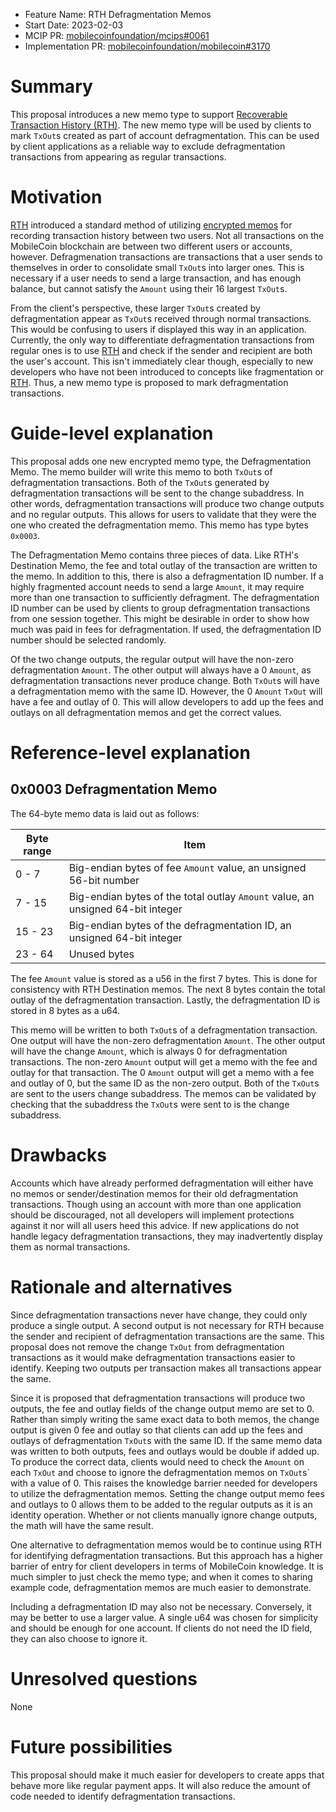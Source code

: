 - Feature Name: RTH Defragmentation Memos
- Start Date: 2023-02-03
- MCIP PR: [mobilecoinfoundation/mcips#0061](https://github.com/mobilecoinfoundation/mcips/pull/0061)
- Implementation PR: [mobilecoinfoundation/mobilecoin#3170](https://github.com/mobilecoinfoundation/mobilecoin/pull/3170)

# Summary
[summary]: #summary

This proposal introduces a new memo type to support [Recoverable Transaction History (RTH)](https://github.com/mobilecoinfoundation/mcips/pull/4). The new memo type will be used by clients to mark `TxOut`s created as part of account defragmentation. This can be used by client applications as a reliable way to exclude defragmentation transactions from appearing as regular transactions.

# Motivation
[motivation]: #motivation

[RTH](https://github.com/mobilecoinfoundation/mcips/pull/4) introduced a standard method of utilizing [encrypted memos](https://github.com/mobilecoinfoundation/mcips/pull/3) for recording transaction history between two users. Not all transactions on the MobileCoin blockchain are between two different users or accounts, however. Defragmenation transactions are transactions that a user sends to themselves in order to consolidate small `TxOut`s into larger ones. This is necessary if a user needs to send a large transaction, and has enough balance, but cannot satisfy the `Amount` using their 16 largest `TxOut`s.

From the client's perspective, these larger `TxOut`s created by defragmentation appear as `TxOut`s received through normal transactions. This would be confusing to users if displayed this way in an application. Currently, the only way to differentiate defragmentation transactions from regular ones is to use [RTH](https://github.com/mobilecoinfoundation/mcips/pull/4) and check if the sender and recipient are both the user's account. This isn't immediately clear though, especially to new developers who have not been introduced to concepts like fragmentation or [RTH](https://github.com/mobilecoinfoundation/mcips/pull/4). Thus, a new memo type is proposed to mark defragmentation transactions.

# Guide-level explanation
[guide-level-explanation]: #guide-level-explanation

This proposal adds one new encrypted memo type, the Defragmentation Memo. The memo builder will write this memo to both `TxOut`s of defragmentation transactions. Both of the `TxOut`s generated by defragmentation transactions will be sent to the change subaddress. In other words, defragmentation transactions will produce two change outputs and no regular outputs. This allows for users to validate that they were the one who created the defragmentation memo. This memo has type bytes `0x0003`.

The Defragmentation Memo contains three pieces of data. Like RTH's Destination Memo, the fee and total outlay of the transaction are written to the memo. In addition to this, there is also a defragmentation ID number. If a highly fragmented account needs to send a large `Amount`, it may require more than one transaction to sufficiently defragment. The defragmentation ID number can be used by clients to group defragmentation transactions from one session together. This might be desirable in order to show how much was paid in fees for defragmentation. If used, the defragmentation ID number should be selected randomly.

Of the two change outputs, the regular output will have the non-zero defragmentation `Amount`. The other output will always have a 0 `Amount`, as defragmentation transactions never produce change. Both `TxOut`s will have a defragmentation memo with the same ID. However, the 0 `Amount` `TxOut` will have a fee and outlay of 0. This will allow developers to add up the fees and outlays on all defragmentation memos and get the correct values.

# Reference-level explanation
[reference-level-explanation]: #reference-level-explanation

## 0x0003 Defragmentation Memo

The 64-byte memo data is laid out as follows:

| Byte range | Item |
| ---------- | ---- |
| 0 - 7      | Big-endian bytes of fee `Amount` value, an unsigned 56-bit number |
| 7 - 15     | Big-endian bytes of the total outlay `Amount` value, an unsigned 64-bit integer |
| 15 - 23    | Big-endian bytes of the defragmentation ID, an unsigned 64-bit integer |
| 23 - 64    | Unused bytes |

The fee `Amount` value is stored as a u56 in the first 7 bytes. This is done for consistency with RTH Destination memos. The next 8 bytes contain the total outlay of the defragmentation transaction. Lastly, the defragmentation ID is stored in 8 bytes as a u64.

This memo will be written to both `TxOut`s of a defragmentation transaction. One output will have the non-zero defragmentation `Amount`. The other output will have the change `Amount`, which is always 0 for defragmentation transactions. The non-zero `Amount` output will get a memo with the fee and outlay for that transaction. The 0 `Amount` output will get a memo with a fee and outlay of 0, but the same ID as the non-zero output. Both of the `TxOut`s are sent to the users change subaddress. The memos can be validated by checking that the subaddress the `TxOut`s were sent to is the change subaddress.

# Drawbacks
[drawbacks]: #drawbacks

Accounts which have already performed defragmentation will either have no memos or sender/destination memos for their old defragmentation transactions. Though using an account with more than one application should be discouraged, not all developers will implement protections against it nor will all users heed this advice. If new applications do not handle legacy defragmentation transactions, they may inadvertently display them as normal transactions.

# Rationale and alternatives
[rationale-and-alternatives]: #rationale-and-alternatives

Since defragmentation transactions never have change, they could only produce a single output. A second output is not necessary for RTH because the sender and recipient of defragmentation transactions are the same. This proposal does not remove the change `TxOut` from defragmentation transactions as it would make defragmentation transactions easier to identify. Keeping two outputs per transaction makes all transactions appear the same.

Since it is proposed that defragmentation transactions will produce two outputs, the fee and outlay fields of the change output memo are set to 0. Rather than simply writing the same exact data to both memos, the change output is given 0 fee and outlay so that clients can add up the fees and outlays of defragmentation `TxOut`s with the same ID. If the same memo data was written to both outputs, fees and outlays would be double if added up. To produce the correct data, clients would need to check the `Amount` on each `TxOut` and choose to ignore the defragmentation memos on `TxOut`s` with a value of 0. This raises the knowledge barrier needed for developers to utilize the defragmentation memos. Setting the change output memo fees and outlays to 0 allows them to be added to the regular outputs as it is an identity operation. Whether or not clients manually ignore change outputs, the math will have the same result.

One alternative to defragmentation memos would be to continue using RTH for identifying defragmentation transactions. But this approach has a higher barrier of entry for client developers in terms of MobileCoin knowledge. It is much simpler to just check the memo type; and when it comes to sharing example code, defragmentation memos are much easier to demonstrate.

Including a defragmentation ID may also not be necessary. Conversely, it may be better to use a larger value. A single u64 was chosen for simplicity and should be enough for one account. If clients do not need the ID field, they can also choose to ignore it.

# Unresolved questions
[unresolved-questions]: #unresolved-questions

None

# Future possibilities
[future-possibilities]: #future-possibilities

This proposal should make it much easier for developers to create apps that behave more like regular payment apps. It will also reduce the amount of code needed to identify defragmentation transactions.

